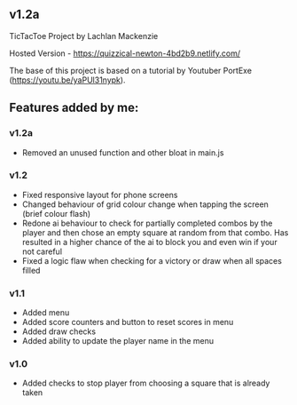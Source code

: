 ## **v1.2a**

TicTacToe Project by Lachlan Mackenzie

Hosted Version - https://quizzical-newton-4bd2b9.netlify.com/

The base of this project is based on a tutorial by Youtuber PortExe (https://youtu.be/yaPUl31nypk).

## Features added by me:

### v1.2a

- Removed an unused function and other bloat in main.js

### v1.2

- Fixed responsive layout for phone screens
- Changed behaviour of grid colour change when tapping the screen (brief colour flash)
- Redone ai behaviour to check for partially completed combos by the player and then chose an empty square at random from that combo. Has resulted in a higher chance of the ai to block you and even win if your not careful
- Fixed a logic flaw when checking for a victory or draw when all spaces filled

### v1.1

- Added menu
- Added score counters and button to reset scores in menu
- Added draw checks
- Added ability to update the player name in the menu

### v1.0

- Added checks to stop player from choosing a square that is already taken
